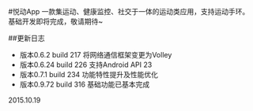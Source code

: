 #悦动App
一款集运动、健康监控、社交于一体的运动类应用，支持运动手环。  
基础开发即将完成，敬请期待~

##更新日志
- 版本0.6.2 build 217 将网络通信框架变更为Volley
- 版本0.6.24 build 226 支持Android API 23
- 版本0.7.1 build 234 功能特性提升及性能优化
- 版本0.9.72 build 316 基础功能已基本完成

2015.10.19